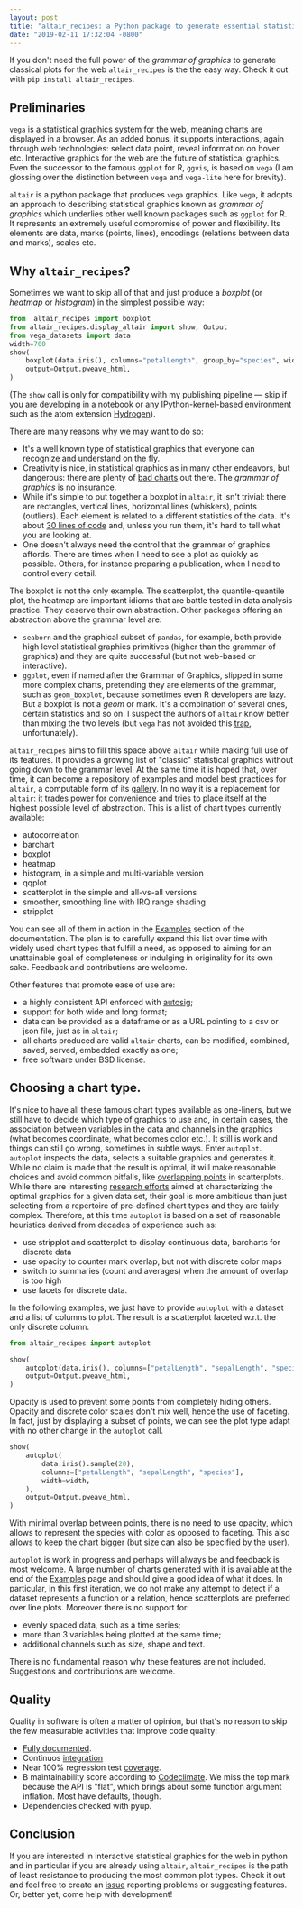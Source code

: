 ```yaml
---
layout: post
title: "altair_recipes: a Python package to generate essential statistical graphics for the web"
date: "2019-02-11 17:32:04 -0800"
---
```


If you don't need the full power of the *grammar of graphics* to generate classical plots for the web `altair_recipes` is the the easy way. Check it out with `pip install altair_recipes`.

<!-- more -->

## Preliminaries

`vega` is a statistical graphics system for the web, meaning charts are displayed in a browser. As an added bonus, it supports interactions, again through web technologies: select data point, reveal information on hover etc. Interactive graphics for the web are the future of statistical graphics. Even the successor to the famous `ggplot` for R, `ggvis`, is based on `vega` (I am glossing over the distinction between `vega` and `vega-lite` here for brevity).

`altair` is a python package that produces `vega` graphics. Like `vega`, it adopts an approach to describing statistical graphics known as *grammar of graphics*   which underlies other well known packages such as `ggplot` for R. It represents an extremely useful compromise of power and flexibility. Its elements are data, marks (points, lines), encodings (relations between data and marks), scales etc.

## Why `altair_recipes`?

Sometimes we want to skip all of that and just produce a *boxplot* (or *heatmap* or *histogram*) in the simplest possible way:


```python
from  altair_recipes import boxplot
from altair_recipes.display_altair import show, Output
from vega_datasets import data
width=700
show(
    boxplot(data.iris(), columns="petalLength", group_by="species", width=width),
    output=Output.pweave_html,
)
```


<script src="https://cdn.jsdelivr.net/npm/vega@3"></script>
<script src="https://cdn.jsdelivr.net/npm/vega-lite@2"></script>
<script src="https://cdn.jsdelivr.net/npm/vega-embed@3"></script>
 <div id="A63597923c7ecec7ccf7f4836d88b9b3a5ac50b068edadfd2f60e93ff1cab2fcd"></div>
  <script type="text/javascript">
    var spec = {
  "$schema": "https://vega.github.io/schema/vega-lite/v2.6.0.json",
  "config": {
    "view": {
      "height": 300,
      "width": 400
    }
  },
  "data": {
    "name": "data-a264acbd6e539a8b3afc0cb5f240fb57"
  },
  "datasets": {
    "data-a264acbd6e539a8b3afc0cb5f240fb57": [
      {
        "petalLength": 1.4,
        "petalWidth": 0.2,
        "sepalLength": 5.1,
        "sepalWidth": 3.5,
        "species": "setosa"
      },
      {
        "petalLength": 1.4,
        "petalWidth": 0.2,
        "sepalLength": 4.9,
        "sepalWidth": 3.0,
        "species": "setosa"
      },
      {
        "petalLength": 1.3,
        "petalWidth": 0.2,
        "sepalLength": 4.7,
        "sepalWidth": 3.2,
        "species": "setosa"
      },
      {
        "petalLength": 1.5,
        "petalWidth": 0.2,
        "sepalLength": 4.6,
        "sepalWidth": 3.1,
        "species": "setosa"
      },
      {
        "petalLength": 1.4,
        "petalWidth": 0.2,
        "sepalLength": 5.0,
        "sepalWidth": 3.6,
        "species": "setosa"
      },
      {
        "petalLength": 1.7000000000000002,
        "petalWidth": 0.4,
        "sepalLength": 5.4,
        "sepalWidth": 3.9,
        "species": "setosa"
      },
      {
        "petalLength": 1.4,
        "petalWidth": 0.30000000000000004,
        "sepalLength": 4.6,
        "sepalWidth": 3.4,
        "species": "setosa"
      },
      {
        "petalLength": 1.5,
        "petalWidth": 0.2,
        "sepalLength": 5.0,
        "sepalWidth": 3.4,
        "species": "setosa"
      },
      {
        "petalLength": 1.4,
        "petalWidth": 0.2,
        "sepalLength": 4.4,
        "sepalWidth": 2.9,
        "species": "setosa"
      },
      {
        "petalLength": 1.5,
        "petalWidth": 0.1,
        "sepalLength": 4.9,
        "sepalWidth": 3.1,
        "species": "setosa"
      },
      {
        "petalLength": 1.5,
        "petalWidth": 0.2,
        "sepalLength": 5.4,
        "sepalWidth": 3.7,
        "species": "setosa"
      },
      {
        "petalLength": 1.6,
        "petalWidth": 0.2,
        "sepalLength": 4.8,
        "sepalWidth": 3.4,
        "species": "setosa"
      },
      {
        "petalLength": 1.4,
        "petalWidth": 0.1,
        "sepalLength": 4.8,
        "sepalWidth": 3.0,
        "species": "setosa"
      },
      {
        "petalLength": 1.1,
        "petalWidth": 0.1,
        "sepalLength": 4.3,
        "sepalWidth": 3.0,
        "species": "setosa"
      },
      {
        "petalLength": 1.2,
        "petalWidth": 0.2,
        "sepalLength": 5.8,
        "sepalWidth": 4.0,
        "species": "setosa"
      },
      {
        "petalLength": 1.5,
        "petalWidth": 0.4,
        "sepalLength": 5.7,
        "sepalWidth": 4.4,
        "species": "setosa"
      },
      {
        "petalLength": 1.3,
        "petalWidth": 0.4,
        "sepalLength": 5.4,
        "sepalWidth": 3.9,
        "species": "setosa"
      },
      {
        "petalLength": 1.4,
        "petalWidth": 0.30000000000000004,
        "sepalLength": 5.1,
        "sepalWidth": 3.5,
        "species": "setosa"
      },
      {
        "petalLength": 1.7000000000000002,
        "petalWidth": 0.30000000000000004,
        "sepalLength": 5.7,
        "sepalWidth": 3.8,
        "species": "setosa"
      },
      {
        "petalLength": 1.5,
        "petalWidth": 0.30000000000000004,
        "sepalLength": 5.1,
        "sepalWidth": 3.8,
        "species": "setosa"
      },
      {
        "petalLength": 1.7000000000000002,
        "petalWidth": 0.2,
        "sepalLength": 5.4,
        "sepalWidth": 3.4,
        "species": "setosa"
      },
      {
        "petalLength": 1.5,
        "petalWidth": 0.4,
        "sepalLength": 5.1,
        "sepalWidth": 3.7,
        "species": "setosa"
      },
      {
        "petalLength": 1.0,
        "petalWidth": 0.2,
        "sepalLength": 4.6,
        "sepalWidth": 3.6,
        "species": "setosa"
      },
      {
        "petalLength": 1.7000000000000002,
        "petalWidth": 0.5,
        "sepalLength": 5.1,
        "sepalWidth": 3.3,
        "species": "setosa"
      },
      {
        "petalLength": 1.9,
        "petalWidth": 0.2,
        "sepalLength": 4.8,
        "sepalWidth": 3.4,
        "species": "setosa"
      },
      {
        "petalLength": 1.6,
        "petalWidth": 0.2,
        "sepalLength": 5.0,
        "sepalWidth": 3.0,
        "species": "setosa"
      },
      {
        "petalLength": 1.6,
        "petalWidth": 0.4,
        "sepalLength": 5.0,
        "sepalWidth": 3.4,
        "species": "setosa"
      },
      {
        "petalLength": 1.5,
        "petalWidth": 0.2,
        "sepalLength": 5.2,
        "sepalWidth": 3.5,
        "species": "setosa"
      },
      {
        "petalLength": 1.4,
        "petalWidth": 0.2,
        "sepalLength": 5.2,
        "sepalWidth": 3.4,
        "species": "setosa"
      },
      {
        "petalLength": 1.6,
        "petalWidth": 0.2,
        "sepalLength": 4.7,
        "sepalWidth": 3.2,
        "species": "setosa"
      },
      {
        "petalLength": 1.6,
        "petalWidth": 0.2,
        "sepalLength": 4.8,
        "sepalWidth": 3.1,
        "species": "setosa"
      },
      {
        "petalLength": 1.5,
        "petalWidth": 0.4,
        "sepalLength": 5.4,
        "sepalWidth": 3.4,
        "species": "setosa"
      },
      {
        "petalLength": 1.5,
        "petalWidth": 0.1,
        "sepalLength": 5.2,
        "sepalWidth": 4.1,
        "species": "setosa"
      },
      {
        "petalLength": 1.4,
        "petalWidth": 0.2,
        "sepalLength": 5.5,
        "sepalWidth": 4.2,
        "species": "setosa"
      },
      {
        "petalLength": 1.5,
        "petalWidth": 0.2,
        "sepalLength": 4.9,
        "sepalWidth": 3.1,
        "species": "setosa"
      },
      {
        "petalLength": 1.2,
        "petalWidth": 0.2,
        "sepalLength": 5.0,
        "sepalWidth": 3.2,
        "species": "setosa"
      },
      {
        "petalLength": 1.3,
        "petalWidth": 0.2,
        "sepalLength": 5.5,
        "sepalWidth": 3.5,
        "species": "setosa"
      },
      {
        "petalLength": 1.4,
        "petalWidth": 0.1,
        "sepalLength": 4.9,
        "sepalWidth": 3.6,
        "species": "setosa"
      },
      {
        "petalLength": 1.3,
        "petalWidth": 0.2,
        "sepalLength": 4.4,
        "sepalWidth": 3.0,
        "species": "setosa"
      },
      {
        "petalLength": 1.5,
        "petalWidth": 0.2,
        "sepalLength": 5.1,
        "sepalWidth": 3.4,
        "species": "setosa"
      },
      {
        "petalLength": 1.3,
        "petalWidth": 0.30000000000000004,
        "sepalLength": 5.0,
        "sepalWidth": 3.5,
        "species": "setosa"
      },
      {
        "petalLength": 1.3,
        "petalWidth": 0.30000000000000004,
        "sepalLength": 4.5,
        "sepalWidth": 2.3,
        "species": "setosa"
      },
      {
        "petalLength": 1.3,
        "petalWidth": 0.2,
        "sepalLength": 4.4,
        "sepalWidth": 3.2,
        "species": "setosa"
      },
      {
        "petalLength": 1.6,
        "petalWidth": 0.6000000000000001,
        "sepalLength": 5.0,
        "sepalWidth": 3.5,
        "species": "setosa"
      },
      {
        "petalLength": 1.9,
        "petalWidth": 0.4,
        "sepalLength": 5.1,
        "sepalWidth": 3.8,
        "species": "setosa"
      },
      {
        "petalLength": 1.4,
        "petalWidth": 0.30000000000000004,
        "sepalLength": 4.8,
        "sepalWidth": 3.0,
        "species": "setosa"
      },
      {
        "petalLength": 1.6,
        "petalWidth": 0.2,
        "sepalLength": 5.1,
        "sepalWidth": 3.8,
        "species": "setosa"
      },
      {
        "petalLength": 1.4,
        "petalWidth": 0.2,
        "sepalLength": 4.6,
        "sepalWidth": 3.2,
        "species": "setosa"
      },
      {
        "petalLength": 1.5,
        "petalWidth": 0.2,
        "sepalLength": 5.3,
        "sepalWidth": 3.7,
        "species": "setosa"
      },
      {
        "petalLength": 1.4,
        "petalWidth": 0.2,
        "sepalLength": 5.0,
        "sepalWidth": 3.3,
        "species": "setosa"
      },
      {
        "petalLength": 4.7,
        "petalWidth": 1.4,
        "sepalLength": 7.0,
        "sepalWidth": 3.2,
        "species": "versicolor"
      },
      {
        "petalLength": 4.5,
        "petalWidth": 1.5,
        "sepalLength": 6.4,
        "sepalWidth": 3.2,
        "species": "versicolor"
      },
      {
        "petalLength": 4.9,
        "petalWidth": 1.5,
        "sepalLength": 6.9,
        "sepalWidth": 3.1,
        "species": "versicolor"
      },
      {
        "petalLength": 4.0,
        "petalWidth": 1.3,
        "sepalLength": 5.5,
        "sepalWidth": 2.3,
        "species": "versicolor"
      },
      {
        "petalLength": 4.6,
        "petalWidth": 1.5,
        "sepalLength": 6.5,
        "sepalWidth": 2.8,
        "species": "versicolor"
      },
      {
        "petalLength": 4.5,
        "petalWidth": 1.3,
        "sepalLength": 5.7,
        "sepalWidth": 2.8,
        "species": "versicolor"
      },
      {
        "petalLength": 4.7,
        "petalWidth": 1.6,
        "sepalLength": 6.3,
        "sepalWidth": 3.3,
        "species": "versicolor"
      },
      {
        "petalLength": 3.3,
        "petalWidth": 1.0,
        "sepalLength": 4.9,
        "sepalWidth": 2.4,
        "species": "versicolor"
      },
      {
        "petalLength": 4.6,
        "petalWidth": 1.3,
        "sepalLength": 6.6,
        "sepalWidth": 2.9,
        "species": "versicolor"
      },
      {
        "petalLength": 3.9,
        "petalWidth": 1.4,
        "sepalLength": 5.2,
        "sepalWidth": 2.7,
        "species": "versicolor"
      },
      {
        "petalLength": 3.5,
        "petalWidth": 1.0,
        "sepalLength": 5.0,
        "sepalWidth": 2.0,
        "species": "versicolor"
      },
      {
        "petalLength": 4.2,
        "petalWidth": 1.5,
        "sepalLength": 5.9,
        "sepalWidth": 3.0,
        "species": "versicolor"
      },
      {
        "petalLength": 4.0,
        "petalWidth": 1.0,
        "sepalLength": 6.0,
        "sepalWidth": 2.2,
        "species": "versicolor"
      },
      {
        "petalLength": 4.7,
        "petalWidth": 1.4,
        "sepalLength": 6.1,
        "sepalWidth": 2.9,
        "species": "versicolor"
      },
      {
        "petalLength": 3.6,
        "petalWidth": 1.3,
        "sepalLength": 5.6,
        "sepalWidth": 2.9,
        "species": "versicolor"
      },
      {
        "petalLength": 4.4,
        "petalWidth": 1.4,
        "sepalLength": 6.7,
        "sepalWidth": 3.1,
        "species": "versicolor"
      },
      {
        "petalLength": 4.5,
        "petalWidth": 1.5,
        "sepalLength": 5.6,
        "sepalWidth": 3.0,
        "species": "versicolor"
      },
      {
        "petalLength": 4.1,
        "petalWidth": 1.0,
        "sepalLength": 5.8,
        "sepalWidth": 2.7,
        "species": "versicolor"
      },
      {
        "petalLength": 4.5,
        "petalWidth": 1.5,
        "sepalLength": 6.2,
        "sepalWidth": 2.2,
        "species": "versicolor"
      },
      {
        "petalLength": 3.9,
        "petalWidth": 1.1,
        "sepalLength": 5.6,
        "sepalWidth": 2.5,
        "species": "versicolor"
      },
      {
        "petalLength": 4.8,
        "petalWidth": 1.8,
        "sepalLength": 5.9,
        "sepalWidth": 3.2,
        "species": "versicolor"
      },
      {
        "petalLength": 4.0,
        "petalWidth": 1.3,
        "sepalLength": 6.1,
        "sepalWidth": 2.8,
        "species": "versicolor"
      },
      {
        "petalLength": 4.9,
        "petalWidth": 1.5,
        "sepalLength": 6.3,
        "sepalWidth": 2.5,
        "species": "versicolor"
      },
      {
        "petalLength": 4.7,
        "petalWidth": 1.2,
        "sepalLength": 6.1,
        "sepalWidth": 2.8,
        "species": "versicolor"
      },
      {
        "petalLength": 4.3,
        "petalWidth": 1.3,
        "sepalLength": 6.4,
        "sepalWidth": 2.9,
        "species": "versicolor"
      },
      {
        "petalLength": 4.4,
        "petalWidth": 1.4,
        "sepalLength": 6.6,
        "sepalWidth": 3.0,
        "species": "versicolor"
      },
      {
        "petalLength": 4.8,
        "petalWidth": 1.4,
        "sepalLength": 6.8,
        "sepalWidth": 2.8,
        "species": "versicolor"
      },
      {
        "petalLength": 5.0,
        "petalWidth": 1.7000000000000002,
        "sepalLength": 6.7,
        "sepalWidth": 3.0,
        "species": "versicolor"
      },
      {
        "petalLength": 4.5,
        "petalWidth": 1.5,
        "sepalLength": 6.0,
        "sepalWidth": 2.9,
        "species": "versicolor"
      },
      {
        "petalLength": 3.5,
        "petalWidth": 1.0,
        "sepalLength": 5.7,
        "sepalWidth": 2.6,
        "species": "versicolor"
      },
      {
        "petalLength": 3.8,
        "petalWidth": 1.1,
        "sepalLength": 5.5,
        "sepalWidth": 2.4,
        "species": "versicolor"
      },
      {
        "petalLength": 3.7,
        "petalWidth": 1.0,
        "sepalLength": 5.5,
        "sepalWidth": 2.4,
        "species": "versicolor"
      },
      {
        "petalLength": 3.9,
        "petalWidth": 1.2,
        "sepalLength": 5.8,
        "sepalWidth": 2.7,
        "species": "versicolor"
      },
      {
        "petalLength": 5.1,
        "petalWidth": 1.6,
        "sepalLength": 6.0,
        "sepalWidth": 2.7,
        "species": "versicolor"
      },
      {
        "petalLength": 4.5,
        "petalWidth": 1.5,
        "sepalLength": 5.4,
        "sepalWidth": 3.0,
        "species": "versicolor"
      },
      {
        "petalLength": 4.5,
        "petalWidth": 1.6,
        "sepalLength": 6.0,
        "sepalWidth": 3.4,
        "species": "versicolor"
      },
      {
        "petalLength": 4.7,
        "petalWidth": 1.5,
        "sepalLength": 6.7,
        "sepalWidth": 3.1,
        "species": "versicolor"
      },
      {
        "petalLength": 4.4,
        "petalWidth": 1.3,
        "sepalLength": 6.3,
        "sepalWidth": 2.3,
        "species": "versicolor"
      },
      {
        "petalLength": 4.1,
        "petalWidth": 1.3,
        "sepalLength": 5.6,
        "sepalWidth": 3.0,
        "species": "versicolor"
      },
      {
        "petalLength": 4.0,
        "petalWidth": 1.3,
        "sepalLength": 5.5,
        "sepalWidth": 2.5,
        "species": "versicolor"
      },
      {
        "petalLength": 4.4,
        "petalWidth": 1.2,
        "sepalLength": 5.5,
        "sepalWidth": 2.6,
        "species": "versicolor"
      },
      {
        "petalLength": 4.6,
        "petalWidth": 1.4,
        "sepalLength": 6.1,
        "sepalWidth": 3.0,
        "species": "versicolor"
      },
      {
        "petalLength": 4.0,
        "petalWidth": 1.2,
        "sepalLength": 5.8,
        "sepalWidth": 2.6,
        "species": "versicolor"
      },
      {
        "petalLength": 3.3,
        "petalWidth": 1.0,
        "sepalLength": 5.0,
        "sepalWidth": 2.3,
        "species": "versicolor"
      },
      {
        "petalLength": 4.2,
        "petalWidth": 1.3,
        "sepalLength": 5.6,
        "sepalWidth": 2.7,
        "species": "versicolor"
      },
      {
        "petalLength": 4.2,
        "petalWidth": 1.2,
        "sepalLength": 5.7,
        "sepalWidth": 3.0,
        "species": "versicolor"
      },
      {
        "petalLength": 4.2,
        "petalWidth": 1.3,
        "sepalLength": 5.7,
        "sepalWidth": 2.9,
        "species": "versicolor"
      },
      {
        "petalLength": 4.3,
        "petalWidth": 1.3,
        "sepalLength": 6.2,
        "sepalWidth": 2.9,
        "species": "versicolor"
      },
      {
        "petalLength": 3.0,
        "petalWidth": 1.1,
        "sepalLength": 5.1,
        "sepalWidth": 2.5,
        "species": "versicolor"
      },
      {
        "petalLength": 4.1,
        "petalWidth": 1.3,
        "sepalLength": 5.7,
        "sepalWidth": 2.8,
        "species": "versicolor"
      },
      {
        "petalLength": 6.0,
        "petalWidth": 2.5,
        "sepalLength": 6.3,
        "sepalWidth": 3.3,
        "species": "virginica"
      },
      {
        "petalLength": 5.1,
        "petalWidth": 1.9,
        "sepalLength": 5.8,
        "sepalWidth": 2.7,
        "species": "virginica"
      },
      {
        "petalLength": 5.9,
        "petalWidth": 2.1,
        "sepalLength": 7.1,
        "sepalWidth": 3.0,
        "species": "virginica"
      },
      {
        "petalLength": 5.6,
        "petalWidth": 1.8,
        "sepalLength": 6.3,
        "sepalWidth": 2.9,
        "species": "virginica"
      },
      {
        "petalLength": 5.8,
        "petalWidth": 2.2,
        "sepalLength": 6.5,
        "sepalWidth": 3.0,
        "species": "virginica"
      },
      {
        "petalLength": 6.6,
        "petalWidth": 2.1,
        "sepalLength": 7.6,
        "sepalWidth": 3.0,
        "species": "virginica"
      },
      {
        "petalLength": 4.5,
        "petalWidth": 1.7000000000000002,
        "sepalLength": 4.9,
        "sepalWidth": 2.5,
        "species": "virginica"
      },
      {
        "petalLength": 6.3,
        "petalWidth": 1.8,
        "sepalLength": 7.3,
        "sepalWidth": 2.9,
        "species": "virginica"
      },
      {
        "petalLength": 5.8,
        "petalWidth": 1.8,
        "sepalLength": 6.7,
        "sepalWidth": 2.5,
        "species": "virginica"
      },
      {
        "petalLength": 6.1,
        "petalWidth": 2.5,
        "sepalLength": 7.2,
        "sepalWidth": 3.6,
        "species": "virginica"
      },
      {
        "petalLength": 5.1,
        "petalWidth": 2.0,
        "sepalLength": 6.5,
        "sepalWidth": 3.2,
        "species": "virginica"
      },
      {
        "petalLength": 5.3,
        "petalWidth": 1.9,
        "sepalLength": 6.4,
        "sepalWidth": 2.7,
        "species": "virginica"
      },
      {
        "petalLength": 5.5,
        "petalWidth": 2.1,
        "sepalLength": 6.8,
        "sepalWidth": 3.0,
        "species": "virginica"
      },
      {
        "petalLength": 5.0,
        "petalWidth": 2.0,
        "sepalLength": 5.7,
        "sepalWidth": 2.5,
        "species": "virginica"
      },
      {
        "petalLength": 5.1,
        "petalWidth": 2.4,
        "sepalLength": 5.8,
        "sepalWidth": 2.8,
        "species": "virginica"
      },
      {
        "petalLength": 5.3,
        "petalWidth": 2.3,
        "sepalLength": 6.4,
        "sepalWidth": 3.2,
        "species": "virginica"
      },
      {
        "petalLength": 5.5,
        "petalWidth": 1.8,
        "sepalLength": 6.5,
        "sepalWidth": 3.0,
        "species": "virginica"
      },
      {
        "petalLength": 6.7,
        "petalWidth": 2.2,
        "sepalLength": 7.7,
        "sepalWidth": 3.8,
        "species": "virginica"
      },
      {
        "petalLength": 6.9,
        "petalWidth": 2.3,
        "sepalLength": 7.7,
        "sepalWidth": 2.6,
        "species": "virginica"
      },
      {
        "petalLength": 5.0,
        "petalWidth": 1.5,
        "sepalLength": 6.0,
        "sepalWidth": 2.2,
        "species": "virginica"
      },
      {
        "petalLength": 5.7,
        "petalWidth": 2.3,
        "sepalLength": 6.9,
        "sepalWidth": 3.2,
        "species": "virginica"
      },
      {
        "petalLength": 4.9,
        "petalWidth": 2.0,
        "sepalLength": 5.6,
        "sepalWidth": 2.8,
        "species": "virginica"
      },
      {
        "petalLength": 6.7,
        "petalWidth": 2.0,
        "sepalLength": 7.7,
        "sepalWidth": 2.8,
        "species": "virginica"
      },
      {
        "petalLength": 4.9,
        "petalWidth": 1.8,
        "sepalLength": 6.3,
        "sepalWidth": 2.7,
        "species": "virginica"
      },
      {
        "petalLength": 5.7,
        "petalWidth": 2.1,
        "sepalLength": 6.7,
        "sepalWidth": 3.3,
        "species": "virginica"
      },
      {
        "petalLength": 6.0,
        "petalWidth": 1.8,
        "sepalLength": 7.2,
        "sepalWidth": 3.2,
        "species": "virginica"
      },
      {
        "petalLength": 4.8,
        "petalWidth": 1.8,
        "sepalLength": 6.2,
        "sepalWidth": 2.8,
        "species": "virginica"
      },
      {
        "petalLength": 4.9,
        "petalWidth": 1.8,
        "sepalLength": 6.1,
        "sepalWidth": 3.0,
        "species": "virginica"
      },
      {
        "petalLength": 5.6,
        "petalWidth": 2.1,
        "sepalLength": 6.4,
        "sepalWidth": 2.8,
        "species": "virginica"
      },
      {
        "petalLength": 5.8,
        "petalWidth": 1.6,
        "sepalLength": 7.2,
        "sepalWidth": 3.0,
        "species": "virginica"
      },
      {
        "petalLength": 6.1,
        "petalWidth": 1.9,
        "sepalLength": 7.4,
        "sepalWidth": 2.8,
        "species": "virginica"
      },
      {
        "petalLength": 6.4,
        "petalWidth": 2.0,
        "sepalLength": 7.9,
        "sepalWidth": 3.8,
        "species": "virginica"
      },
      {
        "petalLength": 5.6,
        "petalWidth": 2.2,
        "sepalLength": 6.4,
        "sepalWidth": 2.8,
        "species": "virginica"
      },
      {
        "petalLength": 5.1,
        "petalWidth": 1.5,
        "sepalLength": 6.3,
        "sepalWidth": 2.8,
        "species": "virginica"
      },
      {
        "petalLength": 5.6,
        "petalWidth": 1.4,
        "sepalLength": 6.1,
        "sepalWidth": 2.6,
        "species": "virginica"
      },
      {
        "petalLength": 6.1,
        "petalWidth": 2.3,
        "sepalLength": 7.7,
        "sepalWidth": 3.0,
        "species": "virginica"
      },
      {
        "petalLength": 5.6,
        "petalWidth": 2.4,
        "sepalLength": 6.3,
        "sepalWidth": 3.4,
        "species": "virginica"
      },
      {
        "petalLength": 5.5,
        "petalWidth": 1.8,
        "sepalLength": 6.4,
        "sepalWidth": 3.1,
        "species": "virginica"
      },
      {
        "petalLength": 4.8,
        "petalWidth": 1.8,
        "sepalLength": 6.0,
        "sepalWidth": 3.0,
        "species": "virginica"
      },
      {
        "petalLength": 5.4,
        "petalWidth": 2.1,
        "sepalLength": 6.9,
        "sepalWidth": 3.1,
        "species": "virginica"
      },
      {
        "petalLength": 5.6,
        "petalWidth": 2.4,
        "sepalLength": 6.7,
        "sepalWidth": 3.1,
        "species": "virginica"
      },
      {
        "petalLength": 5.1,
        "petalWidth": 2.3,
        "sepalLength": 6.9,
        "sepalWidth": 3.1,
        "species": "virginica"
      },
      {
        "petalLength": 5.1,
        "petalWidth": 1.9,
        "sepalLength": 5.8,
        "sepalWidth": 2.7,
        "species": "virginica"
      },
      {
        "petalLength": 5.9,
        "petalWidth": 2.3,
        "sepalLength": 6.8,
        "sepalWidth": 3.2,
        "species": "virginica"
      },
      {
        "petalLength": 5.7,
        "petalWidth": 2.5,
        "sepalLength": 6.7,
        "sepalWidth": 3.3,
        "species": "virginica"
      },
      {
        "petalLength": 5.2,
        "petalWidth": 2.3,
        "sepalLength": 6.7,
        "sepalWidth": 3.0,
        "species": "virginica"
      },
      {
        "petalLength": 5.0,
        "petalWidth": 1.9,
        "sepalLength": 6.3,
        "sepalWidth": 2.5,
        "species": "virginica"
      },
      {
        "petalLength": 5.2,
        "petalWidth": 2.0,
        "sepalLength": 6.5,
        "sepalWidth": 3.0,
        "species": "virginica"
      },
      {
        "petalLength": 5.4,
        "petalWidth": 2.3,
        "sepalLength": 6.2,
        "sepalWidth": 3.4,
        "species": "virginica"
      },
      {
        "petalLength": 5.1,
        "petalWidth": 1.8,
        "sepalLength": 5.9,
        "sepalWidth": 3.0,
        "species": "virginica"
      }
    ]
  },
  "layer": [
    {
      "encoding": {
        "x": {
          "field": "species",
          "type": "nominal"
        },
        "y": {
          "aggregate": "min",
          "axis": {
            "title": "petalLength"
          },
          "field": "petalLength",
          "type": "quantitative"
        },
        "y2": {
          "aggregate": "max",
          "field": "petalLength",
          "type": "quantitative"
        }
      },
      "height": 600,
      "mark": "rule",
      "width": 700
    },
    {
      "encoding": {
        "x": {
          "field": "species",
          "type": "nominal"
        },
        "y": {
          "aggregate": "min",
          "field": "petalLength",
          "type": "quantitative"
        }
      },
      "height": 600,
      "mark": "tick",
      "width": 700
    },
    {
      "encoding": {
        "x": {
          "field": "species",
          "type": "nominal"
        },
        "y": {
          "aggregate": "max",
          "field": "petalLength",
          "type": "quantitative"
        }
      },
      "height": 600,
      "mark": "tick",
      "width": 700
    },
    {
      "encoding": {
        "x": {
          "field": "species",
          "type": "nominal"
        },
        "y": {
          "aggregate": "q1",
          "field": "petalLength",
          "type": "quantitative"
        },
        "y2": {
          "aggregate": "median",
          "field": "petalLength",
          "type": "quantitative"
        }
      },
      "height": 600,
      "mark": {
        "fill": "#4682b4",
        "stroke": "black",
        "type": "bar"
      },
      "width": 700
    },
    {
      "encoding": {
        "x": {
          "field": "species",
          "type": "nominal"
        },
        "y": {
          "aggregate": "median",
          "field": "petalLength",
          "type": "quantitative"
        },
        "y2": {
          "aggregate": "q3",
          "field": "petalLength",
          "type": "quantitative"
        }
      },
      "height": 600,
      "mark": {
        "fill": "#4682b4",
        "stroke": "black",
        "type": "bar"
      },
      "width": 700
    }
  ]
};
    var opt = {"renderer": "canvas", "actions": false};
    vegaEmbed("#A63597923c7ecec7ccf7f4836d88b9b3a5ac50b068edadfd2f60e93ff1cab2fcd", spec, opt);
  </script>
  


(The `show` call is only for compatibility with my publishing pipeline &mdash; skip if you are developing in a notebook or any IPython-kernel-based environment such as the atom extension [Hydrogen](https://atom.io/packages/hydrogen)).

There are many reasons why we may want to do so:

*   It's a well known type of statistical graphics that everyone can recognize and understand on the fly.
*   Creativity is nice, in statistical graphics as in many other endeavors, but dangerous: there are plenty of [bad charts](https://www.google.com/search?q=chartjunk&tbm=isch) out there. The *grammar of graphics* is no insurance.
*   While it's simple to put together a boxplot in `altair`, it isn't trivial: there are rectangles, vertical lines, horizontal lines (whiskers), points (outliers). Each element is related to a different statistics of the data. It's about [30 lines of code](https://altair-viz.github.io/gallery/boxplot_max_min.html) and, unless you run them, it's hard to tell what you are looking at.
*   One doesn't always need the control that the grammar of graphics affords. There are times when I need to see a plot as quickly as possible. Others, for instance preparing a publication, when I need to control every detail.

The boxplot is not the only example. The scatterplot, the quantile-quantile plot, the heatmap are important idioms that are battle tested in data analysis practice. They deserve their own abstraction. Other packages offering an abstraction above the grammar level are:

*   `seaborn` and the graphical subset of `pandas`, for example, both provide high level statistical graphics primitives (higher than the grammar of graphics) and they are quite successful (but not web-based or interactive).
*   `ggplot`, even if named after the Grammar of Graphics, slipped in some more complex charts, pretending they are elements of the grammar, such as `geom_boxplot`, because sometimes even R developers are lazy. But a boxplot is not a *geom*   or mark. It's a combination of several ones, certain statistics and so on. I suspect the authors of `altair` know better than mixing the two levels (but `vega` has not avoided this [trap](https://vega.github.io/vega-lite/docs/boxplot.html), unfortunately).

`altair_recipes` aims to fill this space above `altair` while making full use of its features. It provides a growing list of "classic" statistical graphics without going down to the grammar level. At the same time it is hoped that, over time, it can become  a repository of examples and model best practices for `altair`, a computable form of its [gallery](https://altair-viz.github.io/gallery/index.html). In no way it is a replacement for `altair`: it trades power for convenience and tries to place itself at the highest possible level of abstraction. This is a list of chart types currently available:

*   autocorrelation
*   barchart
*   boxplot
*   heatmap
*   histogram, in a simple and multi-variable version
*   qqplot
*   scatterplot in the simple and all-vs-all versions
*   smoother, smoothing line with IRQ range shading
*   stripplot

You can see all of them in action in the [Examples](https://altair-recipes.readthedocs.io/en/latest/examples.html) section of the documentation. The plan is to carefully expand this list over time with widely used chart types that fulfill a need, as opposed to aiming for an unattainable goal of completeness or indulging in originality for its own sake. Feedback and contributions are welcome.

Other features that promote ease of use are:

*   a highly consistent API enforced with [autosig](http://github.com/piccolbo/autosig);
*   support for both wide and long format;
*   data can be provided as a dataframe or as a URL pointing to a csv or json file, just as in `altair`;
*   all charts produced are valid `altair` charts, can be modified, combined, saved, served, embedded exactly as one;
*   free software under BSD license.

## Choosing a chart type.

It's nice to have all these famous chart types available as one-liners, but we still have to decide which type of graphics to use and, in certain cases, the association between variables in the data and channels in the graphics (what becomes coordinate, what becomes color etc.). It still is work and things can still go wrong, sometimes in subtle ways. Enter `autoplot`. `autoplot` inspects the data, selects a suitable graphics and generates it. While no claim is made that the result is optimal, it will make reasonable choices and avoid common pitfalls, like [overlapping points](https://liorpachter.files.wordpress.com/2017/08/animerr.gif?w=490) in scatterplots. While there are interesting [research efforts](https://github.com/uwdata/draco) aimed at characterizing the optimal graphics for a given data set, their goal is more ambitious than just selecting from a repertoire of pre-defined chart types and they are fairly complex. Therefore, at this time `autoplot` is based on a set of reasonable heuristics derived from decades of experience such as:

*   use stripplot and scatterplot to display continuous data, barcharts for discrete data
*   use opacity to counter mark overlap, but not with discrete color maps
*   switch to summaries (count and averages) when the amount of overlap is too high
*   use facets for discrete data.

In the following examples, we just have to provide `autoplot` with a dataset and a list of columns to plot. The result is a scatterplot faceted w.r.t. the only discrete column.


```python
from altair_recipes import autoplot

show(
    autoplot(data.iris(), columns=["petalLength", "sepalLength", "species"], width=width),
    output=Output.pweave_html,
)
```


<div id="A44ee3a76f7f8a0abe6fbae6871933382598aef532120f8c21a1b1d6a24815662"></div>
  <script type="text/javascript">
    var spec = {
  "$schema": "https://vega.github.io/schema/vega-lite/v2.6.0.json",
  "config": {
    "view": {
      "height": 300,
      "width": 400
    }
  },
  "data": {
    "name": "data-60832c4f15b276d133fd10d3bd19dc33"
  },
  "datasets": {
    "data-60832c4f15b276d133fd10d3bd19dc33": [
      {
        "petalLength": 1.4,
        "sepalLength": 5.1,
        "species": "setosa"
      },
      {
        "petalLength": 1.4,
        "sepalLength": 4.9,
        "species": "setosa"
      },
      {
        "petalLength": 1.3,
        "sepalLength": 4.7,
        "species": "setosa"
      },
      {
        "petalLength": 1.5,
        "sepalLength": 4.6,
        "species": "setosa"
      },
      {
        "petalLength": 1.4,
        "sepalLength": 5.0,
        "species": "setosa"
      },
      {
        "petalLength": 1.7000000000000002,
        "sepalLength": 5.4,
        "species": "setosa"
      },
      {
        "petalLength": 1.4,
        "sepalLength": 4.6,
        "species": "setosa"
      },
      {
        "petalLength": 1.5,
        "sepalLength": 5.0,
        "species": "setosa"
      },
      {
        "petalLength": 1.4,
        "sepalLength": 4.4,
        "species": "setosa"
      },
      {
        "petalLength": 1.5,
        "sepalLength": 4.9,
        "species": "setosa"
      },
      {
        "petalLength": 1.5,
        "sepalLength": 5.4,
        "species": "setosa"
      },
      {
        "petalLength": 1.6,
        "sepalLength": 4.8,
        "species": "setosa"
      },
      {
        "petalLength": 1.4,
        "sepalLength": 4.8,
        "species": "setosa"
      },
      {
        "petalLength": 1.1,
        "sepalLength": 4.3,
        "species": "setosa"
      },
      {
        "petalLength": 1.2,
        "sepalLength": 5.8,
        "species": "setosa"
      },
      {
        "petalLength": 1.5,
        "sepalLength": 5.7,
        "species": "setosa"
      },
      {
        "petalLength": 1.3,
        "sepalLength": 5.4,
        "species": "setosa"
      },
      {
        "petalLength": 1.4,
        "sepalLength": 5.1,
        "species": "setosa"
      },
      {
        "petalLength": 1.7000000000000002,
        "sepalLength": 5.7,
        "species": "setosa"
      },
      {
        "petalLength": 1.5,
        "sepalLength": 5.1,
        "species": "setosa"
      },
      {
        "petalLength": 1.7000000000000002,
        "sepalLength": 5.4,
        "species": "setosa"
      },
      {
        "petalLength": 1.5,
        "sepalLength": 5.1,
        "species": "setosa"
      },
      {
        "petalLength": 1.0,
        "sepalLength": 4.6,
        "species": "setosa"
      },
      {
        "petalLength": 1.7000000000000002,
        "sepalLength": 5.1,
        "species": "setosa"
      },
      {
        "petalLength": 1.9,
        "sepalLength": 4.8,
        "species": "setosa"
      },
      {
        "petalLength": 1.6,
        "sepalLength": 5.0,
        "species": "setosa"
      },
      {
        "petalLength": 1.6,
        "sepalLength": 5.0,
        "species": "setosa"
      },
      {
        "petalLength": 1.5,
        "sepalLength": 5.2,
        "species": "setosa"
      },
      {
        "petalLength": 1.4,
        "sepalLength": 5.2,
        "species": "setosa"
      },
      {
        "petalLength": 1.6,
        "sepalLength": 4.7,
        "species": "setosa"
      },
      {
        "petalLength": 1.6,
        "sepalLength": 4.8,
        "species": "setosa"
      },
      {
        "petalLength": 1.5,
        "sepalLength": 5.4,
        "species": "setosa"
      },
      {
        "petalLength": 1.5,
        "sepalLength": 5.2,
        "species": "setosa"
      },
      {
        "petalLength": 1.4,
        "sepalLength": 5.5,
        "species": "setosa"
      },
      {
        "petalLength": 1.5,
        "sepalLength": 4.9,
        "species": "setosa"
      },
      {
        "petalLength": 1.2,
        "sepalLength": 5.0,
        "species": "setosa"
      },
      {
        "petalLength": 1.3,
        "sepalLength": 5.5,
        "species": "setosa"
      },
      {
        "petalLength": 1.4,
        "sepalLength": 4.9,
        "species": "setosa"
      },
      {
        "petalLength": 1.3,
        "sepalLength": 4.4,
        "species": "setosa"
      },
      {
        "petalLength": 1.5,
        "sepalLength": 5.1,
        "species": "setosa"
      },
      {
        "petalLength": 1.3,
        "sepalLength": 5.0,
        "species": "setosa"
      },
      {
        "petalLength": 1.3,
        "sepalLength": 4.5,
        "species": "setosa"
      },
      {
        "petalLength": 1.3,
        "sepalLength": 4.4,
        "species": "setosa"
      },
      {
        "petalLength": 1.6,
        "sepalLength": 5.0,
        "species": "setosa"
      },
      {
        "petalLength": 1.9,
        "sepalLength": 5.1,
        "species": "setosa"
      },
      {
        "petalLength": 1.4,
        "sepalLength": 4.8,
        "species": "setosa"
      },
      {
        "petalLength": 1.6,
        "sepalLength": 5.1,
        "species": "setosa"
      },
      {
        "petalLength": 1.4,
        "sepalLength": 4.6,
        "species": "setosa"
      },
      {
        "petalLength": 1.5,
        "sepalLength": 5.3,
        "species": "setosa"
      },
      {
        "petalLength": 1.4,
        "sepalLength": 5.0,
        "species": "setosa"
      },
      {
        "petalLength": 4.7,
        "sepalLength": 7.0,
        "species": "versicolor"
      },
      {
        "petalLength": 4.5,
        "sepalLength": 6.4,
        "species": "versicolor"
      },
      {
        "petalLength": 4.9,
        "sepalLength": 6.9,
        "species": "versicolor"
      },
      {
        "petalLength": 4.0,
        "sepalLength": 5.5,
        "species": "versicolor"
      },
      {
        "petalLength": 4.6,
        "sepalLength": 6.5,
        "species": "versicolor"
      },
      {
        "petalLength": 4.5,
        "sepalLength": 5.7,
        "species": "versicolor"
      },
      {
        "petalLength": 4.7,
        "sepalLength": 6.3,
        "species": "versicolor"
      },
      {
        "petalLength": 3.3,
        "sepalLength": 4.9,
        "species": "versicolor"
      },
      {
        "petalLength": 4.6,
        "sepalLength": 6.6,
        "species": "versicolor"
      },
      {
        "petalLength": 3.9,
        "sepalLength": 5.2,
        "species": "versicolor"
      },
      {
        "petalLength": 3.5,
        "sepalLength": 5.0,
        "species": "versicolor"
      },
      {
        "petalLength": 4.2,
        "sepalLength": 5.9,
        "species": "versicolor"
      },
      {
        "petalLength": 4.0,
        "sepalLength": 6.0,
        "species": "versicolor"
      },
      {
        "petalLength": 4.7,
        "sepalLength": 6.1,
        "species": "versicolor"
      },
      {
        "petalLength": 3.6,
        "sepalLength": 5.6,
        "species": "versicolor"
      },
      {
        "petalLength": 4.4,
        "sepalLength": 6.7,
        "species": "versicolor"
      },
      {
        "petalLength": 4.5,
        "sepalLength": 5.6,
        "species": "versicolor"
      },
      {
        "petalLength": 4.1,
        "sepalLength": 5.8,
        "species": "versicolor"
      },
      {
        "petalLength": 4.5,
        "sepalLength": 6.2,
        "species": "versicolor"
      },
      {
        "petalLength": 3.9,
        "sepalLength": 5.6,
        "species": "versicolor"
      },
      {
        "petalLength": 4.8,
        "sepalLength": 5.9,
        "species": "versicolor"
      },
      {
        "petalLength": 4.0,
        "sepalLength": 6.1,
        "species": "versicolor"
      },
      {
        "petalLength": 4.9,
        "sepalLength": 6.3,
        "species": "versicolor"
      },
      {
        "petalLength": 4.7,
        "sepalLength": 6.1,
        "species": "versicolor"
      },
      {
        "petalLength": 4.3,
        "sepalLength": 6.4,
        "species": "versicolor"
      },
      {
        "petalLength": 4.4,
        "sepalLength": 6.6,
        "species": "versicolor"
      },
      {
        "petalLength": 4.8,
        "sepalLength": 6.8,
        "species": "versicolor"
      },
      {
        "petalLength": 5.0,
        "sepalLength": 6.7,
        "species": "versicolor"
      },
      {
        "petalLength": 4.5,
        "sepalLength": 6.0,
        "species": "versicolor"
      },
      {
        "petalLength": 3.5,
        "sepalLength": 5.7,
        "species": "versicolor"
      },
      {
        "petalLength": 3.8,
        "sepalLength": 5.5,
        "species": "versicolor"
      },
      {
        "petalLength": 3.7,
        "sepalLength": 5.5,
        "species": "versicolor"
      },
      {
        "petalLength": 3.9,
        "sepalLength": 5.8,
        "species": "versicolor"
      },
      {
        "petalLength": 5.1,
        "sepalLength": 6.0,
        "species": "versicolor"
      },
      {
        "petalLength": 4.5,
        "sepalLength": 5.4,
        "species": "versicolor"
      },
      {
        "petalLength": 4.5,
        "sepalLength": 6.0,
        "species": "versicolor"
      },
      {
        "petalLength": 4.7,
        "sepalLength": 6.7,
        "species": "versicolor"
      },
      {
        "petalLength": 4.4,
        "sepalLength": 6.3,
        "species": "versicolor"
      },
      {
        "petalLength": 4.1,
        "sepalLength": 5.6,
        "species": "versicolor"
      },
      {
        "petalLength": 4.0,
        "sepalLength": 5.5,
        "species": "versicolor"
      },
      {
        "petalLength": 4.4,
        "sepalLength": 5.5,
        "species": "versicolor"
      },
      {
        "petalLength": 4.6,
        "sepalLength": 6.1,
        "species": "versicolor"
      },
      {
        "petalLength": 4.0,
        "sepalLength": 5.8,
        "species": "versicolor"
      },
      {
        "petalLength": 3.3,
        "sepalLength": 5.0,
        "species": "versicolor"
      },
      {
        "petalLength": 4.2,
        "sepalLength": 5.6,
        "species": "versicolor"
      },
      {
        "petalLength": 4.2,
        "sepalLength": 5.7,
        "species": "versicolor"
      },
      {
        "petalLength": 4.2,
        "sepalLength": 5.7,
        "species": "versicolor"
      },
      {
        "petalLength": 4.3,
        "sepalLength": 6.2,
        "species": "versicolor"
      },
      {
        "petalLength": 3.0,
        "sepalLength": 5.1,
        "species": "versicolor"
      },
      {
        "petalLength": 4.1,
        "sepalLength": 5.7,
        "species": "versicolor"
      },
      {
        "petalLength": 6.0,
        "sepalLength": 6.3,
        "species": "virginica"
      },
      {
        "petalLength": 5.1,
        "sepalLength": 5.8,
        "species": "virginica"
      },
      {
        "petalLength": 5.9,
        "sepalLength": 7.1,
        "species": "virginica"
      },
      {
        "petalLength": 5.6,
        "sepalLength": 6.3,
        "species": "virginica"
      },
      {
        "petalLength": 5.8,
        "sepalLength": 6.5,
        "species": "virginica"
      },
      {
        "petalLength": 6.6,
        "sepalLength": 7.6,
        "species": "virginica"
      },
      {
        "petalLength": 4.5,
        "sepalLength": 4.9,
        "species": "virginica"
      },
      {
        "petalLength": 6.3,
        "sepalLength": 7.3,
        "species": "virginica"
      },
      {
        "petalLength": 5.8,
        "sepalLength": 6.7,
        "species": "virginica"
      },
      {
        "petalLength": 6.1,
        "sepalLength": 7.2,
        "species": "virginica"
      },
      {
        "petalLength": 5.1,
        "sepalLength": 6.5,
        "species": "virginica"
      },
      {
        "petalLength": 5.3,
        "sepalLength": 6.4,
        "species": "virginica"
      },
      {
        "petalLength": 5.5,
        "sepalLength": 6.8,
        "species": "virginica"
      },
      {
        "petalLength": 5.0,
        "sepalLength": 5.7,
        "species": "virginica"
      },
      {
        "petalLength": 5.1,
        "sepalLength": 5.8,
        "species": "virginica"
      },
      {
        "petalLength": 5.3,
        "sepalLength": 6.4,
        "species": "virginica"
      },
      {
        "petalLength": 5.5,
        "sepalLength": 6.5,
        "species": "virginica"
      },
      {
        "petalLength": 6.7,
        "sepalLength": 7.7,
        "species": "virginica"
      },
      {
        "petalLength": 6.9,
        "sepalLength": 7.7,
        "species": "virginica"
      },
      {
        "petalLength": 5.0,
        "sepalLength": 6.0,
        "species": "virginica"
      },
      {
        "petalLength": 5.7,
        "sepalLength": 6.9,
        "species": "virginica"
      },
      {
        "petalLength": 4.9,
        "sepalLength": 5.6,
        "species": "virginica"
      },
      {
        "petalLength": 6.7,
        "sepalLength": 7.7,
        "species": "virginica"
      },
      {
        "petalLength": 4.9,
        "sepalLength": 6.3,
        "species": "virginica"
      },
      {
        "petalLength": 5.7,
        "sepalLength": 6.7,
        "species": "virginica"
      },
      {
        "petalLength": 6.0,
        "sepalLength": 7.2,
        "species": "virginica"
      },
      {
        "petalLength": 4.8,
        "sepalLength": 6.2,
        "species": "virginica"
      },
      {
        "petalLength": 4.9,
        "sepalLength": 6.1,
        "species": "virginica"
      },
      {
        "petalLength": 5.6,
        "sepalLength": 6.4,
        "species": "virginica"
      },
      {
        "petalLength": 5.8,
        "sepalLength": 7.2,
        "species": "virginica"
      },
      {
        "petalLength": 6.1,
        "sepalLength": 7.4,
        "species": "virginica"
      },
      {
        "petalLength": 6.4,
        "sepalLength": 7.9,
        "species": "virginica"
      },
      {
        "petalLength": 5.6,
        "sepalLength": 6.4,
        "species": "virginica"
      },
      {
        "petalLength": 5.1,
        "sepalLength": 6.3,
        "species": "virginica"
      },
      {
        "petalLength": 5.6,
        "sepalLength": 6.1,
        "species": "virginica"
      },
      {
        "petalLength": 6.1,
        "sepalLength": 7.7,
        "species": "virginica"
      },
      {
        "petalLength": 5.6,
        "sepalLength": 6.3,
        "species": "virginica"
      },
      {
        "petalLength": 5.5,
        "sepalLength": 6.4,
        "species": "virginica"
      },
      {
        "petalLength": 4.8,
        "sepalLength": 6.0,
        "species": "virginica"
      },
      {
        "petalLength": 5.4,
        "sepalLength": 6.9,
        "species": "virginica"
      },
      {
        "petalLength": 5.6,
        "sepalLength": 6.7,
        "species": "virginica"
      },
      {
        "petalLength": 5.1,
        "sepalLength": 6.9,
        "species": "virginica"
      },
      {
        "petalLength": 5.1,
        "sepalLength": 5.8,
        "species": "virginica"
      },
      {
        "petalLength": 5.9,
        "sepalLength": 6.8,
        "species": "virginica"
      },
      {
        "petalLength": 5.7,
        "sepalLength": 6.7,
        "species": "virginica"
      },
      {
        "petalLength": 5.2,
        "sepalLength": 6.7,
        "species": "virginica"
      },
      {
        "petalLength": 5.0,
        "sepalLength": 6.3,
        "species": "virginica"
      },
      {
        "petalLength": 5.2,
        "sepalLength": 6.5,
        "species": "virginica"
      },
      {
        "petalLength": 5.4,
        "sepalLength": 6.2,
        "species": "virginica"
      },
      {
        "petalLength": 5.1,
        "sepalLength": 5.9,
        "species": "virginica"
      }
    ]
  },
  "facet": {
    "row": {
      "field": "species",
      "type": "nominal"
    }
  },
  "spec": {
    "encoding": {
      "x": {
        "field": "sepalLength",
        "type": "quantitative"
      },
      "y": {
        "field": "petalLength",
        "type": "quantitative"
      }
    },
    "height": 200,
    "mark": {
      "opacity": 0.3333333333333333,
      "type": "circle"
    },
    "width": 233
  }
};
    var opt = {"renderer": "canvas", "actions": false};
    vegaEmbed("#A44ee3a76f7f8a0abe6fbae6871933382598aef532120f8c21a1b1d6a24815662", spec, opt);
  </script>
  

Opacity is used to prevent some points from completely hiding others. Opacity and discrete color scales don't mix well, hence the use of faceting. In fact, just by displaying a subset of points, we can see the plot type adapt with no other change in the `autoplot` call.


```python
show(
    autoplot(
        data.iris().sample(20),
        columns=["petalLength", "sepalLength", "species"],
        width=width,
    ),
    output=Output.pweave_html,
)
```


<div id="Aa136ef8bfe760eae7f04003b1f503aef2393e5cf9acf41aa042f1272233d556f"></div>
  <script type="text/javascript">
    var spec = {
  "$schema": "https://vega.github.io/schema/vega-lite/v2.6.0.json",
  "config": {
    "view": {
      "height": 300,
      "width": 400
    }
  },
  "data": {
    "name": "data-de4ef6d9561928b25ed5a67e4ede9fc5"
  },
  "datasets": {
    "data-de4ef6d9561928b25ed5a67e4ede9fc5": [
      {
        "petalLength": 4.0,
        "sepalLength": 6.1,
        "species": "versicolor"
      },
      {
        "petalLength": 6.0,
        "sepalLength": 7.2,
        "species": "virginica"
      },
      {
        "petalLength": 5.6,
        "sepalLength": 6.3,
        "species": "virginica"
      },
      {
        "petalLength": 1.3,
        "sepalLength": 4.7,
        "species": "setosa"
      },
      {
        "petalLength": 4.8,
        "sepalLength": 5.9,
        "species": "versicolor"
      },
      {
        "petalLength": 4.8,
        "sepalLength": 6.0,
        "species": "virginica"
      },
      {
        "petalLength": 3.3,
        "sepalLength": 5.0,
        "species": "versicolor"
      },
      {
        "petalLength": 4.2,
        "sepalLength": 5.7,
        "species": "versicolor"
      },
      {
        "petalLength": 5.6,
        "sepalLength": 6.1,
        "species": "virginica"
      },
      {
        "petalLength": 6.7,
        "sepalLength": 7.7,
        "species": "virginica"
      },
      {
        "petalLength": 1.4,
        "sepalLength": 4.6,
        "species": "setosa"
      },
      {
        "petalLength": 4.5,
        "sepalLength": 5.4,
        "species": "versicolor"
      },
      {
        "petalLength": 1.2,
        "sepalLength": 5.0,
        "species": "setosa"
      },
      {
        "petalLength": 1.4,
        "sepalLength": 5.2,
        "species": "setosa"
      },
      {
        "petalLength": 1.6,
        "sepalLength": 5.0,
        "species": "setosa"
      },
      {
        "petalLength": 5.3,
        "sepalLength": 6.4,
        "species": "virginica"
      },
      {
        "petalLength": 5.2,
        "sepalLength": 6.5,
        "species": "virginica"
      },
      {
        "petalLength": 1.5,
        "sepalLength": 4.9,
        "species": "setosa"
      },
      {
        "petalLength": 1.0,
        "sepalLength": 4.6,
        "species": "setosa"
      },
      {
        "petalLength": 3.3,
        "sepalLength": 4.9,
        "species": "versicolor"
      }
    ]
  },
  "encoding": {
    "color": {
      "field": "species",
      "type": "nominal"
    },
    "x": {
      "field": "sepalLength",
      "type": "quantitative"
    },
    "y": {
      "field": "petalLength",
      "type": "quantitative"
    }
  },
  "height": 600,
  "mark": {
    "opacity": 1.0,
    "type": "point"
  },
  "width": 700
};
    var opt = {"renderer": "canvas", "actions": false};
    vegaEmbed("#Aa136ef8bfe760eae7f04003b1f503aef2393e5cf9acf41aa042f1272233d556f", spec, opt);
  </script>
  


With minimal overlap between points, there is no need to use opacity, which allows to represent the species with color as opposed to faceting. This also allows to keep the chart bigger (but size can also be specified by the user).

`autoplot` is work in progress and perhaps will always be and feedback is most welcome. A large number of charts generated with it is available at the end of the [Examples](https://altair-recipes.readthedocs.io/en/latest/examples.html) page and should give a good idea of what it does. In particular, in this first iteration, we do not make any attempt to detect if a dataset represents a function or a relation, hence scatterplots are preferred over line plots. Moreover there is no support for:

*   evenly spaced data, such as a time series;
*   more than 3 variables being plotted at the same time;
*   additional channels such as size, shape and text.

There is no fundamental reason why these features are not included. Suggestions and contributions are welcome.

## Quality

Quality in software is often a matter of opinion, but that's no reason to skip the few measurable activities that improve code quality:

*   [Fully documented](https://altair_recipes.readthedocs.io).
*   Continuos [integration](https://travis-ci.org/piccolbo/altair_recipes)
*   Near 100% regression test [coverage](https://codecov.io/gh/piccolbo/altair_recipes).
*   B maintainability score according to [Codeclimate](https://codeclimate.com/github/piccolbo/altair_recipes). We miss the top mark because the API is "flat", which brings about some function argument inflation. Most have defaults, though.
*   Dependencies checked with pyup.

## Conclusion

If you are interested in interactive statistical graphics for the web in python and in particular if you are already using `altair`, `altair_recipes` is the path of least resistance to producing the most common plot types. Check it out and feel free to create an [issue](https://github.com/piccolbo/altair_recipes/issues) reporting problems or suggesting features. Or, better yet, come help with development!

